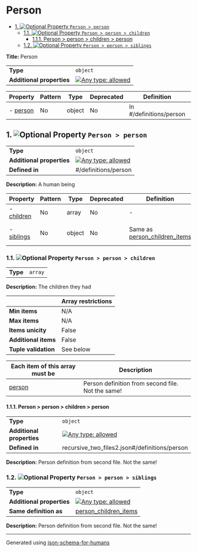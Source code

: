 # Person

- [1. ![Optional](https://img.shields.io/badge/Optional-yellow) Property `Person > person`](#person-72736f6e)
  - [1.1. ![Optional](https://img.shields.io/badge/Optional-yellow) Property `Person > person > children`](#person_children-6472656e)
    - [1.1.1. Person > person > children > person](#autogenerated_heading_2)
  - [1.2. ![Optional](https://img.shields.io/badge/Optional-yellow) Property `Person > person > siblings`](#person_siblings-696e6773)

**Title:** Person

|                           |                                                                                                                                   |
| ------------------------- | --------------------------------------------------------------------------------------------------------------------------------- |
| **Type**                  | `object`                                                                                                                          |
| **Additional properties** | [![Any type: allowed](https://img.shields.io/badge/Any%20type-allowed-green)](# "Additional Properties of any type are allowed.") |

| Property                      | Pattern | Type   | Deprecated | Definition              | Title/Description |
| ----------------------------- | ------- | ------ | ---------- | ----------------------- | ----------------- |
| - [person](#person-72736f6e ) | No      | object | No         | In #/definitions/person | A human being     |

## <a name="person-72736f6e"></a>1. ![Optional](https://img.shields.io/badge/Optional-yellow) Property `Person > person`

|                           |                                                                                                                                   |
| ------------------------- | --------------------------------------------------------------------------------------------------------------------------------- |
| **Type**                  | `object`                                                                                                                          |
| **Additional properties** | [![Any type: allowed](https://img.shields.io/badge/Any%20type-allowed-green)](# "Additional Properties of any type are allowed.") |
| **Defined in**            | #/definitions/person                                                                                                              |

**Description:** A human being

| Property                                 | Pattern | Type   | Deprecated | Definition                                                        | Title/Description                                 |
| ---------------------------------------- | ------- | ------ | ---------- | ----------------------------------------------------------------- | ------------------------------------------------- |
| - [children](#person_children-6472656e ) | No      | array  | No         | -                                                                 | The children they had                             |
| - [siblings](#person_siblings-696e6773 ) | No      | object | No         | Same as [person_children_items](#person_children_items-74656d73 ) | Person definition from second file. Not the same! |

### <a name="person_children-6472656e"></a>1.1. ![Optional](https://img.shields.io/badge/Optional-yellow) Property `Person > person > children`

|          |         |
| -------- | ------- |
| **Type** | `array` |

**Description:** The children they had

|                      | Array restrictions |
| -------------------- | ------------------ |
| **Min items**        | N/A                |
| **Max items**        | N/A                |
| **Items unicity**    | False              |
| **Additional items** | False              |
| **Tuple validation** | See below          |

| Each item of this array must be           | Description                                       |
| ----------------------------------------- | ------------------------------------------------- |
| [person](#person_children_items-74656d73) | Person definition from second file. Not the same! |

#### <a name="autogenerated_heading_2"></a>1.1.1. Person > person > children > person

|                           |                                                                                                                                   |
| ------------------------- | --------------------------------------------------------------------------------------------------------------------------------- |
| **Type**                  | `object`                                                                                                                          |
| **Additional properties** | [![Any type: allowed](https://img.shields.io/badge/Any%20type-allowed-green)](# "Additional Properties of any type are allowed.") |
| **Defined in**            | recursive_two_files2.json#/definitions/person                                                                                     |

**Description:** Person definition from second file. Not the same!

### <a name="person_siblings-696e6773"></a>1.2. ![Optional](https://img.shields.io/badge/Optional-yellow) Property `Person > person > siblings`

|                           |                                                                                                                                   |
| ------------------------- | --------------------------------------------------------------------------------------------------------------------------------- |
| **Type**                  | `object`                                                                                                                          |
| **Additional properties** | [![Any type: allowed](https://img.shields.io/badge/Any%20type-allowed-green)](# "Additional Properties of any type are allowed.") |
| **Same definition as**    | [person_children_items](#person_children_items)                                                                                   |

**Description:** Person definition from second file. Not the same!

----------------------------------------------------------------------------------------------------------------------------
Generated using [json-schema-for-humans](https://github.com/coveooss/json-schema-for-humans)
